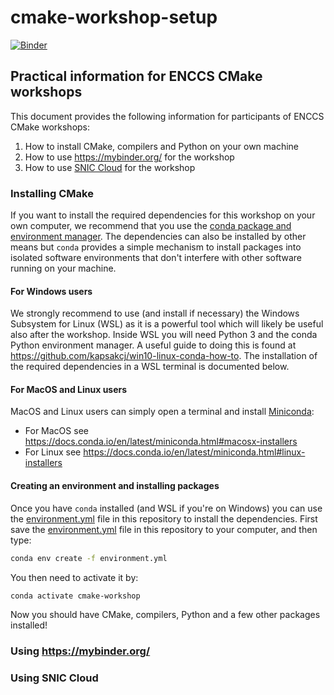 # cmake-workshop-setup

[![Binder](https://mybinder.org/badge_logo.svg)](https://mybinder.org/v2/gh/ENCCS/cmake-workshop-setup/HEAD)

## Practical information for ENCCS CMake workshops

This document provides the following information for 
participants of ENCCS CMake workshops:

1. How to install CMake, compilers and Python on your own machine
2. How to use https://mybinder.org/ for the workshop
3. How to use [SNIC Cloud](https://cloud.snic.se/) for the workshop

### Installing CMake

If you want to install the required dependencies for this workshop on 
your own computer, we recommend that you use the 
[conda package and environment manager](https://docs.conda.io/en/latest/).
The dependencies can also be installed by other means but `conda` provides 
a simple mechanism to install packages into isolated software environments 
that don't interfere with other software running on your machine.

#### For Windows users

We strongly recommend to use (and install if necessary) the Windows Subsystem for Linux (WSL)
as it is a powerful tool which will likely be useful also after the workshop. 
Inside WSL you will need Python 3 and the conda Python environment manager. 
A useful guide to doing this is found at https://github.com/kapsakcj/win10-linux-conda-how-to. 
The installation of the required dependencies in a WSL terminal is documented below.

#### For MacOS and Linux users

MacOS and Linux users can simply open a terminal and install 
[Miniconda](https://docs.conda.io/en/latest/miniconda.html):
- For MacOS see https://docs.conda.io/en/latest/miniconda.html#macosx-installers
- For Linux see https://docs.conda.io/en/latest/miniconda.html#linux-installers

#### Creating an environment and installing packages

Once you have `conda` installed (and WSL if you're on Windows) you can use the 
[environment.yml](environment.yml) file in this repository to install the dependencies.
First save the [environment.yml](environment.yml) file in this repository to your 
computer, and then type:

```bash
conda env create -f environment.yml
```

You then need to activate it by:

```bash
conda activate cmake-workshop
```

Now you should have CMake, compilers, Python and a few other packages installed!


### Using https://mybinder.org/

### Using SNIC Cloud
